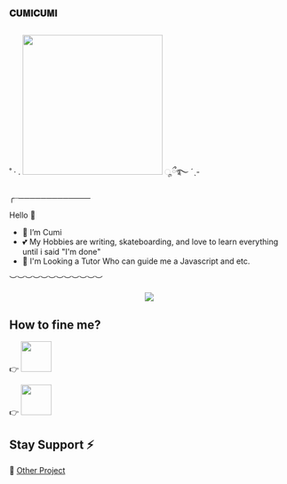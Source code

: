 ###  𝐂𝐔𝐌𝐈𝐂𝐔𝐌𝐈 

##

˚ · .  <img src="https://img.shields.io/badge/WELCOME TO MY ALTER-blue" width=252px > ೄྀ࿐ ˊˎ-

╭┈─────────────

Hello 👋
- 🌱 I’m Cumi 
- 💕 My Hobbies are writing, skateboarding, and love to learn everything until i said "I'm done"
- 🎱 I'm Looking a Tutor Who can guide me a Javascript and etc. 

︶︶︶︶︶︶︶︶︶︶︶︶


<p align="center">
  <img src="https://telegra.ph/file/25b04ce438d0bd218bef7.jpg">
</p>

   
## How to fine me? 

  👉  <a href="https://t.me/sipalingiyaceunah"><img src="https://img.shields.io/badge/Telegram-blue" width=55px></a></p>

  👉  <a href="https://WATTPAD.COM/UPILKIMPUL"><img src="https://img.shields.io/badge/Wattpad-orange" width=55px></a></p>

## Stay Support ⚡

📢  [Other Project](https://t.me/MYALTERARTWORK) 


<!---
SiCummi/SiCummi is a ✨ special ✨ repository because its `README.md` (this file) appears on your GitHub profile.
You can click the Preview link to take a look at your changes.
--->


